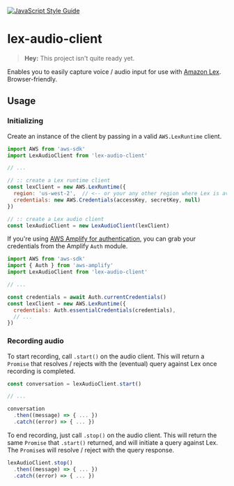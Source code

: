 
[![JavaScript Style Guide](https://cdn.rawgit.com/standard/standard/master/badge.svg)](https://github.com/standard/standard)

lex-audio-client
===

> **Hey:** This project isn't quite ready yet.

Enables you to easily capture voice / audio input for use with [Amazon Lex](https://aws.amazon.com/lex). Browser-friendly.


Usage
---

### Initializing

Create an instance of the client by passing in a valid `AWS.LexRuntime` client.

```javascript
import AWS from 'aws-sdk'
import LexAudioClient from 'lex-audio-client'

// ...

// :: create a Lex runtime client
const lexClient = new AWS.LexRuntime({
  region: 'us-west-2',  // <-- or your any other region where Lex is available
  credentials: new AWS.Credentials(accessKey, secretKey, null)
})

// :: create a Lex audio client
const lexAudioClient = new LexAudioClient(lexClient)
```

If you're using [AWS Amplify for authentication](https://aws-amplify.github.io/docs/js/authentication), you can grab your credentials from the Amplify `Auth` module.

```javascript
import AWS from 'aws-sdk'
import { Auth } from 'aws-amplify'
import LexAudioClient from 'lex-audio-client'

// ...

const credentials = await Auth.currentCredentials()
const lexClient = new AWS.LexRuntime({
  credentials: Auth.essentialCredentials(credentials),
  // ...
})
```

### Recording audio

To start recording, call `.start()` on the audio client. 
This will return a `Promise` that resolves / rejects with the (eventual) query against Lex once recording is completed.

```javascript
const conversation = lexAudioClient.start()

// ...

conversation
  .then((message) => { ... })
  .catch((error) => { ... })
```

To end recording, just call `.stop()` on the audio client.
This will return the same `Promise` that `.start()` returned, and will initiate a query against Lex. The `Promise`s will resolve / reject with the query response.

```javascript
lexAudioClient.stop()
  .then((message) => { ... })
  .catch((error) => { ... })
```
